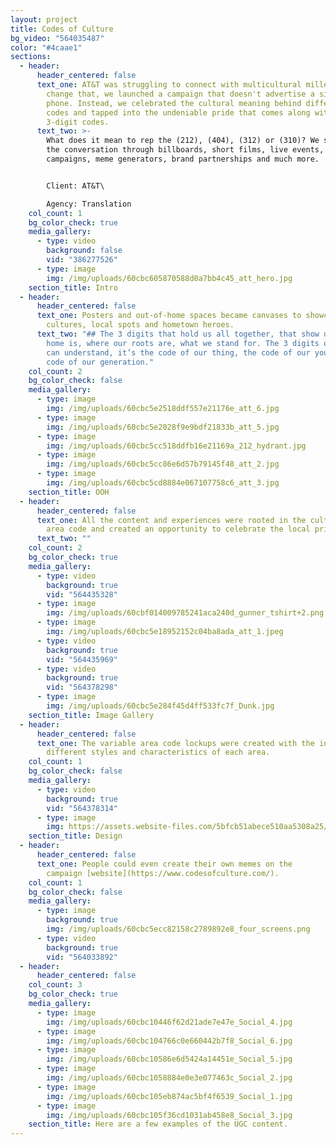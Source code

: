 ```yaml
---
layout: project
title: Codes of Culture
bg_video: "564035487"
color: "#4caae1"
sections:
  - header:
      header_centered: false
      text_one: AT&T was struggling to connect with multicultural millennials. And to
        change that, we launched a campaign that doesn't advertise a single
        phone. Instead, we celebrated the cultural meaning behind different area
        codes and tapped into the undeniable pride that comes along with the
        3-digit codes.
      text_two: >-
        What does it mean to rep the (212), (404), (312) or (310)? We started
        the conversation through billboards, short films, live events, radio
        campaigns, meme generators, brand partnerships and much more.


        Client: AT&T\

        Agency: Translation
    col_count: 1
    bg_color_check: true
    media_gallery:
      - type: video
        background: false
        vid: "386277526"
      - type: image
        img: /img/uploads/60cbc605870588d0a7bb4c45_att_hero.jpg
    section_title: Intro
  - header:
      header_centered: false
      text_one: Posters and out-of-home spaces became canvases to showcase different
        cultures, local spots and hometown heroes.
      text_two: "## The 3 digits that hold us all together, that show us where our
        home is, where our roots are, what we stand for. The 3 digits only we
        can understand, it’s the code of our thing, the code of our youth, the
        code of our generation."
    col_count: 2
    bg_color_check: false
    media_gallery:
      - type: image
        img: /img/uploads/60cbc5e2518ddf557e21176e_att_6.jpg
      - type: image
        img: /img/uploads/60cbc5e2028f9e9bdf21833b_att_5.jpg
      - type: image
        img: /img/uploads/60cbc5cc518ddfb16e21169a_212_hydrant.jpg
      - type: image
        img: /img/uploads/60cbc5cc86e6d57b79145f48_att_2.jpg
      - type: image
        img: /img/uploads/60cbc5cd8884e067107758c6_att_3.jpg
    section_title: OOH
  - header:
      header_centered: false
      text_one: All the content and experiences were rooted in the culture of each
        area code and created an opportunity to celebrate the local pride.
      text_two: ""
    col_count: 2
    bg_color_check: true
    media_gallery:
      - type: video
        background: true
        vid: "564435328"
      - type: image
        img: /img/uploads/60cbf014009785241aca240d_gunner_tshirt+2.png
      - type: image
        img: /img/uploads/60cbc5e18952152c04ba8ada_att_1.jpeg
      - type: video
        background: true
        vid: "564435969"
      - type: video
        background: true
        vid: "564378298"
      - type: image
        img: /img/uploads/60cbc5e284f45d4ff533fc7f_Dunk.jpg
    section_title: Image Gallery
  - header:
      header_centered: false
      text_one: The variable area code lockups were created with the influence of
        different styles and characteristics of each area.
    col_count: 1
    bg_color_check: false
    media_gallery:
      - type: video
        background: true
        vid: "564378314"
      - type: image
        img: https://assets.website-files.com/5bfcb51abece510aa5308a25/60cbf077cfa5155d40266f55_212%20typography.jpg
    section_title: Design
  - header:
      header_centered: false
      text_one: People could even create their own memes on the
        campaign [website](https://www.codesofculture.com/).
    col_count: 1
    bg_color_check: false
    media_gallery:
      - type: image
        background: true
        img: /img/uploads/60cbc5ecc82158c2789892e8_four_screens.png
      - type: video
        background: true
        vid: "564033892"
  - header:
      header_centered: false
    col_count: 3
    bg_color_check: true
    media_gallery:
      - type: image
        img: /img/uploads/60cbc10446f62d21ade7e47e_Social_4.jpg
      - type: image
        img: /img/uploads/60cbc104766c0e660442b7f8_Social_6.jpg
      - type: image
        img: /img/uploads/60cbc10586e6d5424a14451e_Social_5.jpg
      - type: image
        img: /img/uploads/60cbc1058884e0e3e077463c_Social_2.jpg
      - type: image
        img: /img/uploads/60cbc105eb874ac5bf4f6539_Social_1.jpg
      - type: image
        img: /img/uploads/60cbc105f36cd1031ab458e8_Social_3.jpg
    section_title: Here are a few examples of the UGC content.
---
```

